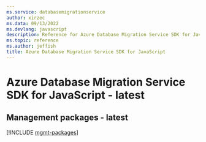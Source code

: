 ```yaml
---
ms.service: databasemigrationservice
author: xirzec
ms.data: 09/13/2022
ms.devlang: javascript
description: Reference for Azure Database Migration Service SDK for JavaScript
ms.topic: reference
ms.author: jeffish
title: Azure Database Migration Service SDK for JavaScript
---
```

# Azure Database Migration Service SDK for JavaScript - latest

## Management packages - latest
[!INCLUDE [mgmt-packages](database-migration-service-mgmt-index.md)]
